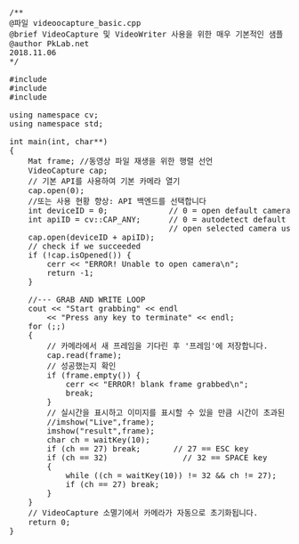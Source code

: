 <pre>
/**
@파일 videoocapture_basic.cpp
@brief VideoCapture 및 VideoWriter 사용을 위한 매우 기본적인 샘플
@author PkLab.net
2018.11.06
*/

#include <opencv2/opencv.hpp>
#include <iostream>
#include <stdio.h>

using namespace cv;
using namespace std;

int main(int, char**)
{
	Mat frame; //동영상 파일 재생을 위한 행렬 선언
	VideoCapture cap;
	// 기본 API를 사용하여 기본 카메라 열기
	cap.open(0);
	//또는 사용 현황 향상: API 백엔드를 선택합니다
	int deviceID = 0;             // 0 = open default camera
	int apiID = cv::CAP_ANY;      // 0 = autodetect default API
								  // open selected camera using selected API
	cap.open(deviceID + apiID);
	// check if we succeeded
	if (!cap.isOpened()) {
		cerr << "ERROR! Unable to open camera\n";
		return -1;
	}

	//--- GRAB AND WRITE LOOP
	cout << "Start grabbing" << endl
		<< "Press any key to terminate" << endl;
	for (;;)
	{
		// 카메라에서 새 프레임을 기다린 후 '프레임'에 저장합니다.
		cap.read(frame);
		// 성공했는지 확인
		if (frame.empty()) {
			cerr << "ERROR! blank frame grabbed\n";
			break;
		}
		// 실시간을 표시하고 이미지를 표시할 수 있을 만큼 시간이 초과된 키를 기다립니다.
		//imshow("Live",frame);
		imshow("result",frame);
		char ch = waitKey(10);
		if (ch == 27) break;       // 27 == ESC key
		if (ch == 32)                // 32 == SPACE key
		{
			while ((ch = waitKey(10)) != 32 && ch != 27);
			if (ch == 27) break;
		}
	}
	// VideoCapture 소멸기에서 카메라가 자동으로 초기화됩니다.
	return 0;
}
<code>